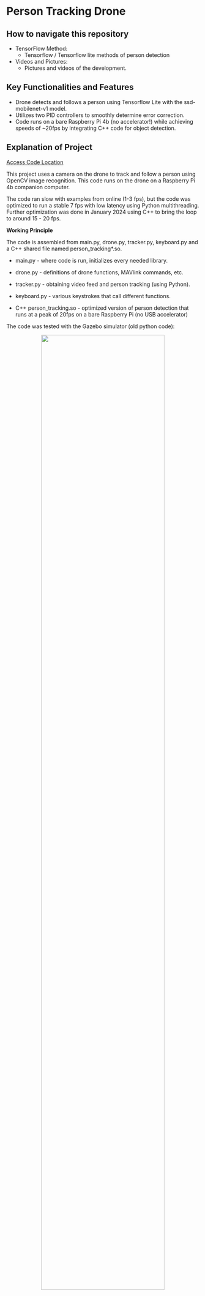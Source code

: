 # Person Tracking Drone

## How to navigate this repository

- TensorFlow Method:
  - Tensorflow / Tensorflow lite methods of person detection
- Videos and Pictures:
  - Pictures and videos of the development.
 
## Key Functionalities and Features

* Drone detects and follows a person using Tensorflow Lite with the ssd-mobilenet-v1 model.
* Utilizes two PID controllers to smoothly determine error correction.
* Code runs on a bare Raspberry Pi 4b (no accelerator!) while achieving speeds of ~20fps by integrating C++ code for object detection.

## Explanation of Project

[Access Code Location](https://github.com/tommyzhng/person-tracking-drone/tree/master/tensorflowMethod)

This project uses a camera on the drone to track and follow a person using OpenCV image recognition.
This code runs on the drone on a Raspberry Pi 4b companion computer.

The code ran slow with examples from online (1-3 fps), but the code was optimized to run a stable 7 fps with low latency using Python multithreading. 
Further optimization was done in January 2024 using C++ to bring the loop to around 15 - 20 fps.

**Working Principle**

The code is assembled from main.py, drone.py, tracker.py, keyboard.py and a C++ shared file named person_tracking*.so.

* main.py - where code is run, initializes every needed library.
* drone.py - definitions of drone functions, MAVlink commands, etc.
* tracker.py - obtaining video feed and person tracking (using Python).
* keyboard.py - various keystrokes that call different functions.

* C++ person_tracking.so - optimized version of person detection that runs at a peak of 20fps on a bare Raspberry Pi (no USB accelerator)

The code was tested with the Gazebo simulator (old python code):

<p align="center">
  <img width="80%" height="80%" src="https://github.com/tommyzhng/drone/blob/master/Videos%20and%20Pictures/readme%20gifs/person%20tracking%20in%20gazebo.gif">
</p>


New implemented C++ Code (Very badly tuned PID + windy day):
<p align="center">
  <img width="80%" height="80%" src="https://github.com/tommyzhng/person-tracking-drone/blob/master/Videos%20and%20Pictures/readme%20gifs/c_tracking.gif">
</p>




Direction / Yaw: 

The code returns the center of a person by taking the average of the X coordinates of the bounding boxes. Then it calculates the percentage of pixels that it is away from the center of the screen. This is passed to a PD controller and then to a drone function to turn the drone.

Forward / Backwards Movement: 

The code uses the bounding box height to determine how far a person is. It calculates a relative area using the Y distance of the bounding box. The Y axis was chosen over the X distance since the latter can be easily manipulated by spreading arms. This is passed to a P controller to determine the drone's movement.

**Person Tracking Demo:** 

[Full Video](https://github.com/tommyzhng/drone/blob/master/Videos%20and%20Pictures/7%20yaw%20tracking%20person.mp4)
(embed .gif takes some time to load)
<p align="center">
  <img src="https://github.com/tommyzhng/drone/blob/master/Videos%20and%20Pictures/readme%20gifs/person%20tracking%20demo.gif">
</p>

Logic Flowchart (outdated)
<p align="center">
  <img src="https://github.com/tommyzhng/drone/blob/master/Videos%20and%20Pictures/readme%20gifs/person%20tracking%20flowchart.png">
</p>
